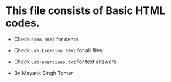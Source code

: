 # This file consists of Basic HTML codes.

- Check `demo.html` for demo
- Check `Lab-Exercise.html` for all files
- Check `Lab-exercises.txt` for text answers.

- By Mayank Singh Tomar
